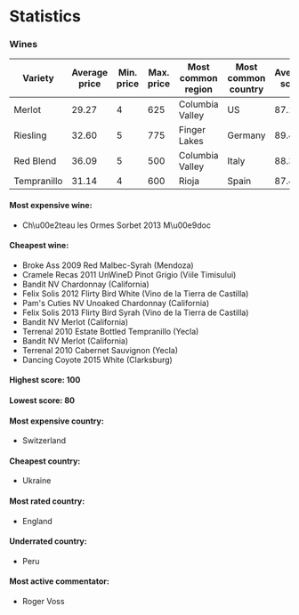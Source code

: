 # Statistics
### Wines
| Variety | Average price | Min. price | Max. price | Most common region | Most common country | Average score |
--- | --- | --- | --- | --- | --- | --- |
| Merlot | 29.27 | 4 | 625 | Columbia Valley | US | 87.16 |
| Riesling | 32.60 | 5 | 775 | Finger Lakes | Germany | 89.48 |
| Red Blend | 36.09 | 5 | 500 | Columbia Valley | Italy | 88.37 |
| Tempranillo | 31.14 | 4 | 600 | Rioja | Spain | 87.47 |



#### Most expensive wine:
* Ch\u00e2teau les Ormes Sorbet 2013  M\u00e9doc
#### Cheapest wine:
* Broke Ass 2009 Red Malbec-Syrah (Mendoza)
* Cramele Recas 2011 UnWineD Pinot Grigio (Viile Timisului)
* Bandit NV Chardonnay (California)
* Felix Solis 2012 Flirty Bird White (Vino de la Tierra de Castilla)
* Pam's Cuties NV Unoaked Chardonnay (California)
* Felix Solis 2013 Flirty Bird Syrah (Vino de la Tierra de Castilla)
* Bandit NV Merlot (California)
* Terrenal 2010 Estate Bottled Tempranillo (Yecla)
* Bandit NV Merlot (California)
* Terrenal 2010 Cabernet Sauvignon (Yecla)
* Dancing Coyote 2015 White (Clarksburg)
#### Highest score: 100 
#### Lowest score: 80 
#### Most expensive country:
* Switzerland
#### Cheapest country:
* Ukraine
#### Most rated country:
* England
#### Underrated country:
* Peru
#### Most active commentator:
* Roger Voss



